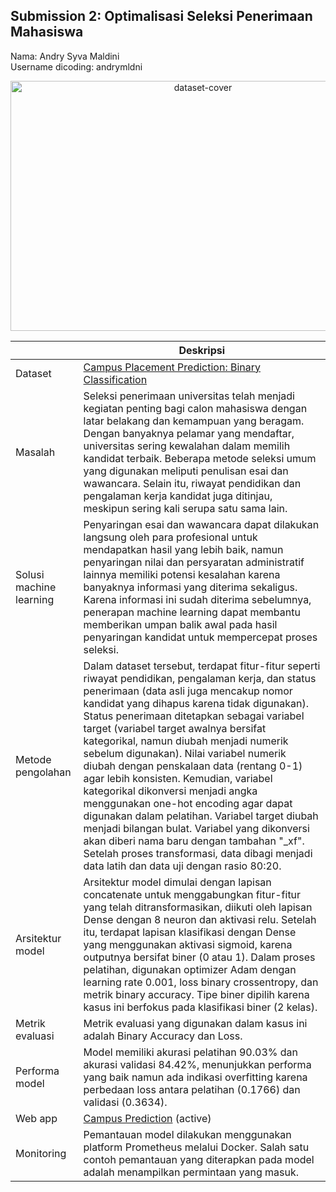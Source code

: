 ## Submission 2: Optimalisasi Seleksi Penerimaan Mahasiswa

Nama: Andry Syva Maldini<br>
Username dicoding: andrymldni

<p align="center">
  <img src="https://github.com/user-attachments/assets/b11ed494-f8d7-4b6f-98e2-b8a6c08ad927" alt="dataset-cover" width="600" height="400">
</p>

|                         | Deskripsi                                                                                                                                  |
| ----------------------- | ------------------------------------------------------------------------------------------------------------------------------------------ |
| Dataset                 | [Campus Placement Prediction: Binary Classification](https://www.kaggle.com/datasets/meruvulikith/campus-selection-classification-dataset) |
| Masalah                 | Seleksi penerimaan universitas telah menjadi kegiatan penting bagi calon mahasiswa dengan latar belakang dan kemampuan yang beragam. Dengan banyaknya pelamar yang mendaftar, universitas sering kewalahan dalam memilih kandidat terbaik. Beberapa metode seleksi umum yang digunakan meliputi penulisan esai dan wawancara. Selain itu, riwayat pendidikan dan pengalaman kerja kandidat juga ditinjau, meskipun sering kali serupa satu sama lain. |
| Solusi machine learning | Penyaringan esai dan wawancara dapat dilakukan langsung oleh para profesional untuk mendapatkan hasil yang lebih baik, namun penyaringan nilai dan persyaratan administratif lainnya memiliki potensi kesalahan karena banyaknya informasi yang diterima sekaligus. Karena informasi ini sudah diterima sebelumnya, penerapan machine learning dapat membantu memberikan umpan balik awal pada hasil penyaringan kandidat untuk mempercepat proses seleksi. |
| Metode pengolahan       |   Dalam dataset tersebut, terdapat fitur-fitur seperti riwayat pendidikan, pengalaman kerja, dan status penerimaan (data asli juga mencakup nomor kandidat yang dihapus karena tidak digunakan). Status penerimaan ditetapkan sebagai variabel target (variabel target awalnya bersifat kategorikal, namun diubah menjadi numerik sebelum digunakan). Nilai variabel numerik diubah dengan penskalaan data (rentang 0-1) agar lebih konsisten. Kemudian, variabel kategorikal dikonversi menjadi angka menggunakan one-hot encoding agar dapat digunakan dalam pelatihan. Variabel target diubah menjadi bilangan bulat. Variabel yang dikonversi akan diberi nama baru dengan tambahan "_xf". Setelah proses transformasi, data dibagi menjadi data latih dan data uji dengan rasio 80:20. |
| Arsitektur model        | Arsitektur model dimulai dengan lapisan concatenate untuk menggabungkan fitur-fitur yang telah ditransformasikan, diikuti oleh lapisan Dense dengan 8 neuron dan aktivasi relu. Setelah itu, terdapat lapisan klasifikasi dengan Dense yang menggunakan aktivasi sigmoid, karena outputnya bersifat biner (0 atau 1). Dalam proses pelatihan, digunakan optimizer Adam dengan learning rate 0.001, loss binary crossentropy, dan metrik binary accuracy. Tipe biner dipilih karena kasus ini berfokus pada klasifikasi biner (2 kelas). |
| Metrik evaluasi         | Metrik evaluasi yang digunakan dalam kasus ini adalah Binary Accuracy dan Loss. |
| Performa model          | Model memiliki akurasi pelatihan 90.03% dan akurasi validasi 84.42%, menunjukkan performa yang baik namun ada indikasi overfitting karena perbedaan loss antara pelatihan (0.1766) dan validasi (0.3634). |
| Web app                 | [Campus Prediction](https://campus-prediction-production.up.railway.app/v1/models/campus-selection-model/metadata) (active) |
| Monitoring              | Pemantauan model dilakukan menggunakan platform Prometheus melalui Docker. Salah satu contoh pemantauan yang diterapkan pada model adalah menampilkan permintaan yang masuk. |
